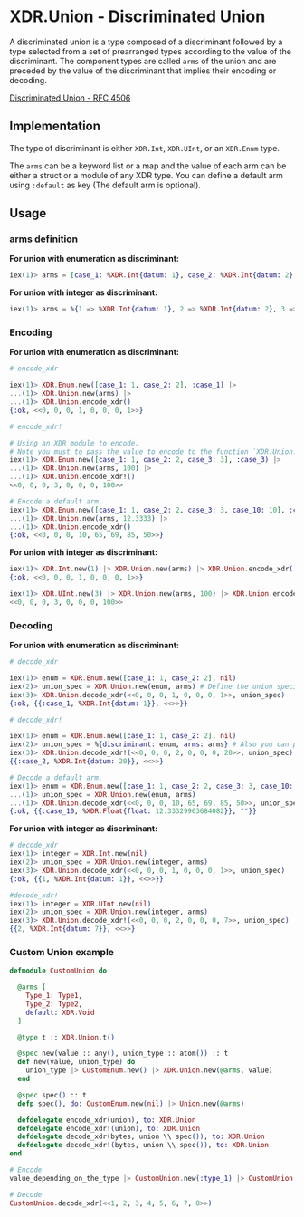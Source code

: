 # XDR.Union - Discriminated Union
A discriminated union is a type composed of a discriminant followed by a type selected from a set of prearranged types according to the value of the discriminant. The component types are called `arms` of the union and are preceded by the value of the discriminant that implies their encoding or decoding.

[Discriminated Union - RFC 4506](https://tools.ietf.org/html/rfc4506#section-4.15)

## Implementation

The type of discriminant is either `XDR.Int`, `XDR.UInt`, or an `XDR.Enum` type. 

The `arms` can be a keyword list or a map and the value of each arm can be either a struct or a module of any XDR type. You can define a default arm using `:default` as key (The default arm is optional).

## Usage

### arms definition

**For union with enumeration as discriminant:**
```elixir
iex(1)> arms = [case_1: %XDR.Int{datum: 1}, case_2: %XDR.Int{datum: 2}, case_3: XDR.Int, default: XDR.Float]
```
**For union with integer as discriminant:**
```elixir
iex(1)> arms = %{1 => %XDR.Int{datum: 1}, 2 => %XDR.Int{datum: 2}, 3 => XDR.Int, default: XDR.Float}
```

### Encoding
**For union with enumeration as discriminant:**
```elixir
# encode_xdr

iex(1)> XDR.Enum.new([case_1: 1, case_2: 2], :case_1) |>
...(1)> XDR.Union.new(arms) |>
...(1)> XDR.Union.encode_xdr()
{:ok, <<0, 0, 0, 1, 0, 0, 0, 1>>}

# encode_xdr!

# Using an XDR module to encode.
# Note you must to pass the value to encode to the function `XDR.Union.new/3`.
iex(1)> XDR.Enum.new([case_1: 1, case_2: 2, case_3: 3], :case_3) |>
...(1)> XDR.Union.new(arms, 100) |>
...(1)> XDR.Union.encode_xdr!()
<<0, 0, 0, 3, 0, 0, 0, 100>>

# Encode a default arm.
iex(1)> XDR.Enum.new([case_1: 1, case_2: 2, case_3: 3, case_10: 10], :case_10) |>
...(1)> XDR.Union.new(arms, 12.3333) |>
...(1)> XDR.Union.encode_xdr()
{:ok, <<0, 0, 0, 10, 65, 69, 85, 50>>} 
```

**For union with integer as discriminant:**
```elixir 
iex(1)> XDR.Int.new(1) |> XDR.Union.new(arms) |> XDR.Union.encode_xdr()
{:ok, <<0, 0, 0, 1, 0, 0, 0, 1>>}

iex(1)> XDR.UInt.new(3) |> XDR.Union.new(arms, 100) |> XDR.Union.encode_xdr!()
<<0, 0, 0, 3, 0, 0, 0, 100>> 
```

### Decoding

**For union with enumeration as discriminant:**
```elixir
# decode_xdr

iex(1)> enum = XDR.Enum.new([case_1: 1, case_2: 2], nil)
iex(2)> union_spec = XDR.Union.new(enum, arms) # Define the union specification to decode.
iex(3)> XDR.Union.decode_xdr(<<0, 0, 0, 1, 0, 0, 0, 1>>, union_spec)
{:ok, {{:case_1, %XDR.Int{datum: 1}}, <<>>}}

# decode_xdr!

iex(1)> enum = XDR.Enum.new([case_1: 1, case_2: 2], nil)
iex(2)> union_spec = %{discriminant: enum, arms: arms} # Also you can pass a map as union specification.
iex(3)> XDR.Union.decode_xdr!(<<0, 0, 0, 2, 0, 0, 0, 20>>, union_spec)
{{:case_2, %XDR.Int{datum: 20}}, <<>>}

# Decode a default arm.
iex(1)> enum = XDR.Enum.new([case_1: 1, case_2: 2, case_3: 3, case_10: 10], :case_10)
...(1)> union_spec = XDR.Union.new(enum, arms)
...(1)> XDR.Union.decode_xdr(<<0, 0, 0, 10, 65, 69, 85, 50>>, union_spec)
{:ok, {{:case_10, %XDR.Float{float: 12.33329963684082}}, ""}}
```

**For union with integer as discriminant:**
```elixir
# decode_xdr
iex(1)> integer = XDR.Int.new(nil)
iex(2)> union_spec = XDR.Union.new(integer, arms)
iex(3)> XDR.Union.decode_xdr(<<0, 0, 0, 1, 0, 0, 0, 1>>, union_spec)
{:ok, {{1, %XDR.Int{datum: 1}}, <<>>}}

#decode_xdr!
iex(1)> integer = XDR.UInt.new(nil)
iex(2)> union_spec = XDR.Union.new(integer, arms)
iex(3)> XDR.Union.decode_xdr!(<<0, 0, 0, 2, 0, 0, 0, 7>>, union_spec)
{{2, %XDR.Int{datum: 7}}, <<>>}
```

### Custom Union example

```elixir
defmodule CustomUnion do

  @arms [
    Type_1: Type1,
    Type_2: Type2,
    default: XDR.Void
  ]

  @type t :: XDR.Union.t()

  @spec new(value :: any(), union_type :: atom()) :: t
  def new(value, union_type) do
    union_type |> CustomEnum.new() |> XDR.Union.new(@arms, value)
  end

  @spec spec() :: t
  defp spec(), do: CustomEnum.new(nil) |> Union.new(@arms)

  defdelegate encode_xdr(union), to: XDR.Union
  defdelegate encode_xdr!(union), to: XDR.Union
  defdelegate decode_xdr(bytes, union \\ spec()), to: XDR.Union
  defdelegate decode_xdr!(bytes, union \\ spec()), to: XDR.Union
end
```

```elixir
# Encode
value_depending_on_the_type |> CustomUnion.new(:type_1) |> CustomUnion.encode_xdr()

# Decode
CustomUnion.decode_xdr(<<1, 2, 3, 4, 5, 6, 7, 8>>)
```
